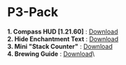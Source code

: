# P3-Pack

**1. Compass HUD [1.21.60]** : [Download](https://github.com/Xodernz/P3-Compass-and-Clock-HUD/releases/download/1.21.60/P3.Compass.HUD.mcpack)\
**2. Hide Enchantment Text** : [Download](https://github.com/Xodernz/Hide-Enchantment-Text/releases/download/1.0.0/Hide.Enchant.mcpack)\
**3. Mini "Stack Counter"** : [Download](https://github.com/Xodernz/Mini-Stack-Counter/releases/download/1.0/mini.stack.counter.mcpack)\
**4. Brewing Guide** : [Download](https://github.com/Xodernz/Brewing-Guide/releases/download/1.0/Brewing.Guide.mcpack)\
